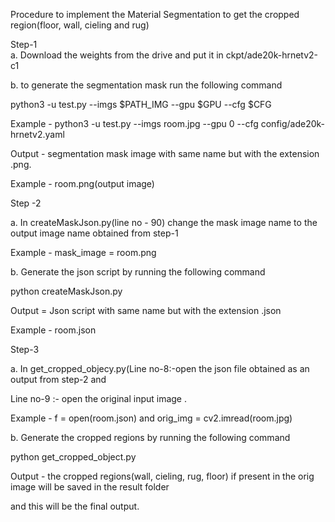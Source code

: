 Procedure to implement the Material Segmentation to get the cropped region(floor, wall, cieling and rug)


Step-1  
a. Download the weights from the drive and put it in ckpt/ade20k-hrnetv2-c1

b. to generate the segmentation mask run the following command

python3 -u test.py --imgs $PATH_IMG --gpu $GPU --cfg $CFG

Example - python3 -u test.py --imgs room.jpg --gpu 0 --cfg config/ade20k-hrnetv2.yaml

Output - segmentation mask image with same name but with the extension .png. 

Example - room.png(output image)


Step -2

a. In createMaskJson.py(line no - 90) change the mask image name to the output image name obtained from step-1

Example - mask_image = room.png 

b. Generate the json script by running the following command

python createMaskJson.py

Output = Json script with same name but with the extension .json

Example - room.json


Step-3 

a. In get_cropped_objecy.py(Line no-8:-open the json file obtained as an output from step-2 and 

Line no-9 :- open the original input image .

Example - f = open(room.json) and orig_img = cv2.imread(room.jpg)

b. Generate the cropped regions by running the following command

python get_cropped_object.py

Output - the cropped regions(wall, cieling, rug, floor) if present in the orig image will be saved in the result folder

and this will be the final output.




